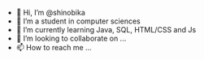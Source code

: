 - 👋 Hi, I’m @shinobika
- 👀 I’m a student in computer sciences
- 🌱 I’m currently learning Java, SQL, HTML/CSS and Js
- 💞️ I’m looking to collaborate on ...
- 📫 How to reach me ...

<!---
shinobika/shinobika is a ✨ special ✨ repository because its `README.md` (this file) appears on your GitHub profile.
You can click the Preview link to take a look at your changes.
--->
